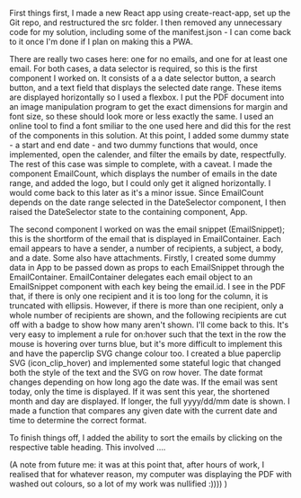 First things first, I made a new React app using create-react-app, set up the Git repo, and restructured the src folder. I then removed any unnecessary code for my solution, including some of the manifest.json - I can come back to it once I'm done if I plan on making this a PWA.

There are really two cases here: one for no emails, and one for at least one email. For both cases, a data selector is required, so this is the first component I worked on. It consists of a a date selector button, a search button, and a text field that displays the selected date range. These items are displayed horizontally so I used a flexbox. I put the PDF document into an image manipulation program to get the exact dimensions for margin and font size, so these should look more or less exactly the same. I used an online tool to find a font smiliar to the one used here and did this for the rest of the components in this solution. At this point, I added some dummy state - a start and end date - and two dummy functions that would, once implemented, open the calender, and filter the emails by date, respectfully.
The rest of this case was simple to complete, with a caveat. I made the component EmailCount, which displays the number of emails in the date range, and added the logo, but I could only get it aligned horizontally. I would come back to this later as it's a minor issue. Since EmailCount depends on the date range selected in the DateSelector component, I then raised the DateSelector state to the containing component, App.

The second component I worked on was the email snippet (EmailSnippet); this is the shortform of the email that is displayed in EmailContainer. Each email appears to have a sender, a number of recipients, a subject, a body, and a date. Some also have attachments.
Firstly, I created some dummy data in App to be passed down as props to each EmailSnippet through the EmailContainer. EmailContainer delegates each email object to an EmailSnippet component with each key being the email.id.
I see in the PDF that, if there is only one recipient and it is too long for the column, it is truncated with ellipsis. However, if there is more than one recipient, only a whole number of recipients are shown, and the following recipients are cut off with a badge to show how many aren't shown. I'll come back to this.
It's very easy to implement a rule for on:hover such that the text in the row the mouse is hovering over turns blue, but it's more difficult to implement this and have the paperclip SVG change colour too. I created a blue paperclip SVG (icon_clip_hover) and implemented some stateful logic that changed both the style of the text and the SVG on row hover.
The date format changes depending on how long ago the date was. If the email was sent today, only the time is displayed. If it was sent this year, the shortened month and day are displayed. If longer, the full yyyy/dd/mm date is shown. I made a function that compares any given date with the current date and time to determine the correct format.

To finish things off, I added the ability to sort the emails by clicking on the respective table heading. This involved ....

(A note from future me: it was at this point that, after hours of work, I realised that for whatever reason, my computer was displaying the PDF with washed out colours, so a lot of my work was nullified :)))) )
